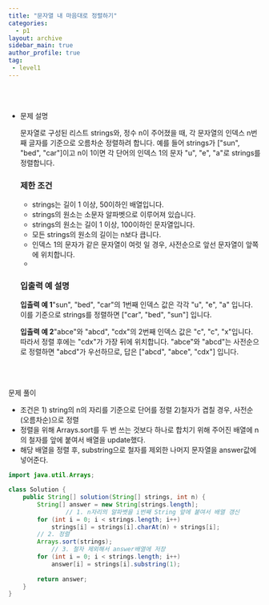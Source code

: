 ```yaml
---
title: "문자열 내 마음대로 정렬하기"
categories:
  - p1
layout: archive
sidebar_main: true
author_profile: true
tag:
 - level1
---
```


<br>

<br>



- 문제 설명

  문자열로 구성된 리스트 strings와, 정수 n이 주어졌을 때, 각 문자열의 인덱스 n번째 글자를 기준으로 오름차순 정렬하려 합니다. 예를 들어 strings가 ["sun", "bed", "car"]이고 n이 1이면 각 단어의 인덱스 1의 문자 "u", "e", "a"로 strings를 정렬합니다.

  ### 제한 조건

  - strings는 길이 1 이상, 50이하인 배열입니다.
  - strings의 원소는 소문자 알파벳으로 이루어져 있습니다.
  - strings의 원소는 길이 1 이상, 100이하인 문자열입니다.
  - 모든 strings의 원소의 길이는 n보다 큽니다.
  - 인덱스 1의 문자가 같은 문자열이 여럿 일 경우, 사전순으로 앞선 문자열이 앞쪽에 위치합니다.
  - 

  ### 입출력 예 설명

  **입출력 예 1**"sun", "bed", "car"의 1번째 인덱스 값은 각각 "u", "e", "a" 입니다. 이를 기준으로 strings를 정렬하면 ["car", "bed", "sun"] 입니다.

  **입출력 예 2**"abce"와 "abcd", "cdx"의 2번째 인덱스 값은 "c", "c", "x"입니다. 따라서 정렬 후에는 "cdx"가 가장 뒤에 위치합니다. "abce"와 "abcd"는 사전순으로 정렬하면 "abcd"가 우선하므로, 답은 ["abcd", "abce", "cdx"] 입니다.

  <br>
  
  <br>

문제 풀이

- 조건은 1) string의 n의 자리를 기준으로 단어를 정렬 2)철자가 겹칠 경우, 사전순(오름차순)으로 정렬
- 정렬을 위해 Arrays.sort를 두 번 쓰는 것보다 하나로 합치기 위해 주어진 배열에 n의 철자를 앞에 붙여서 배열을 update했다.
- 해당 배열을 정렬 후, substring으로 철자를 제외한 나머지 문자열을 answer값에 넣어준다.

```java
import java.util.Arrays;

class Solution {
    public String[] solution(String[] strings, int n) {
        String[] answer = new String[strings.length];
				// 1. n자리의 알파벳을 i번째 String 앞에 붙여서 배열 갱신
        for (int i = 0; i < strings.length; i++) 
            strings[i] = strings[i].charAt(n) + strings[i];
        // 2. 정렬
        Arrays.sort(strings);
		    // 3. 철자 제외해서 answer배열에 저장 
        for (int i = 0; i < strings.length; i++) 
            answer[i] = strings[i].substring(1);
        
        return answer;
    }
}
```
